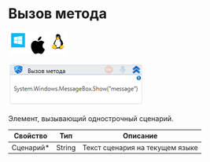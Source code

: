 # Вызов метода

![](<../../../.gitbook/assets/image (119) (122).png>)

![](<../../../.gitbook/assets/image (229).png>)

Элемент, вызывающий однострочный сценарий.

| Свойство   | Тип    | Описание                        |
| ---------- | ------ | ------------------------------- |
| Сценарий\* | String | Текст сценария на текущем языке |
